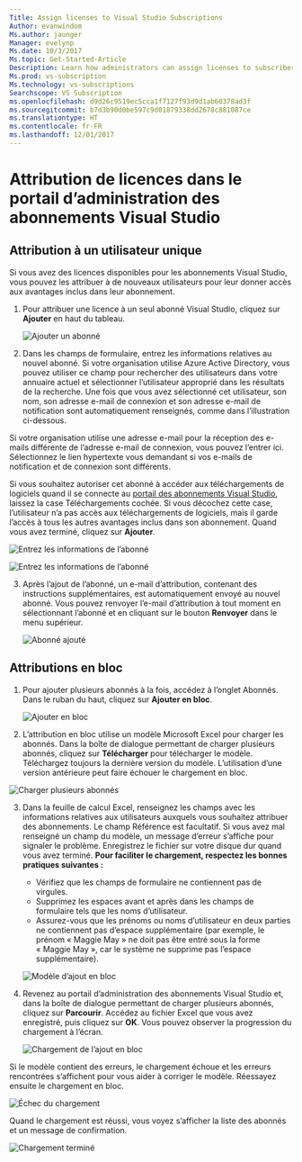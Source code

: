 ```yaml
---
Title: Assign licenses to Visual Studio Subscriptions
Author: evanwindom
Ms.author: jaunger
Manager: evelynp
Ms.date: 10/3/2017
Ms.topic: Get-Started-Article
Description: Learn how administrators can assign licenses to subscribers
Ms.prod: vs-subscription
Ms.technology: vs-subscriptions
Searchscope: VS Subscription
ms.openlocfilehash: d9d26c9519ec5cca1f7127f93d9d1ab60378ad3f
ms.sourcegitcommit: b7d3b90d0be597c9d01879338dd2678c881087ce
ms.translationtype: HT
ms.contentlocale: fr-FR
ms.lasthandoff: 12/01/2017
---
```

# <a name="assigning-licenses-in-the-visual-studio-subscriptions-administrator-portal"></a>Attribution de licences dans le portail d’administration des abonnements Visual Studio
## <a name="assigning-a-single-user"></a>Attribution à un utilisateur unique
Si vous avez des licences disponibles pour les abonnements Visual Studio, vous pouvez les attribuer à de nouveaux utilisateurs pour leur donner accès aux avantages inclus dans leur abonnement. 
1.  Pour attribuer une licence à un seul abonné Visual Studio, cliquez sur **Ajouter** en haut du tableau.

    ![Ajouter un abonné](_img\assign-license-add\assign-license-add.png)

2.  Dans les champs de formulaire, entrez les informations relatives au nouvel abonné. Si votre organisation utilise Azure Active Directory, vous pouvez utiliser ce champ pour rechercher des utilisateurs dans votre annuaire actuel et sélectionner l’utilisateur approprié dans les résultats de la recherche. Une fois que vous avez sélectionné cet utilisateur, son nom, son adresse e-mail de connexion et son adresse e-mail de notification sont automatiquement renseignés, comme dans l’illustration ci-dessous. 

Si votre organisation utilise une adresse e-mail pour la réception des e-mails différente de l’adresse e-mail de connexion, vous pouvez l’entrer ici. Sélectionnez le lien hypertexte vous demandant si vos e-mails de notification et de connexion sont différents. 

Si vous souhaitez autoriser cet abonné à accéder aux téléchargements de logiciels quand il se connecte au [portail des abonnements Visual Studio](https:/my.visualstudio.com), laissez la case Téléchargements cochée. Si vous décochez cette case, l’utilisateur n’a pas accès aux téléchargements de logiciels, mais il garde l’accès à tous les autres avantages inclus dans son abonnement. Quand vous avez terminé, cliquez sur **Ajouter**.

  ![Entrez les informations de l’abonné](_img\assign-license-add\add-subscriber-1.png)

  ![Entrez les informations de l’abonné](_img\assign-license-add\add-subscriber-2.png)

3.  Après l’ajout de l’abonné, un e-mail d’attribution, contenant des instructions supplémentaires, est automatiquement envoyé au nouvel abonné. Vous pouvez renvoyer l’e-mail d’attribution à tout moment en sélectionnant l’abonné et en cliquant sur le bouton **Renvoyer** dans le menu supérieur.

    ![Abonné ajouté](_img\assign-license-add\add-subscriber-complete.png)

## <a name="bulk-assignments"></a>Attributions en bloc
1.  Pour ajouter plusieurs abonnés à la fois, accédez à l’onglet Abonnés. Dans le ruban du haut, cliquez sur **Ajouter en bloc**. 

    ![Ajouter en bloc](_img\assign-license-add\bulk-assign-add.png)

2. L’attribution en bloc utilise un modèle Microsoft Excel pour charger les abonnés. Dans la boîte de dialogue permettant de charger plusieurs abonnés, cliquez sur **Télécharger** pour télécharger le modèle. Téléchargez toujours la dernière version du modèle. L’utilisation d’une version antérieure peut faire échouer le chargement en bloc.

![Charger plusieurs abonnés](_img\assign-license-add\bulk-assign-upload.png)

3.  Dans la feuille de calcul Excel, renseignez les champs avec les informations relatives aux utilisateurs auxquels vous souhaitez attribuer des abonnements. Le champ Référence est facultatif. Si vous avez mal renseigné un champ du modèle, un message d’erreur s’affiche pour signaler le problème. Enregistrez le fichier sur votre disque dur quand vous avez terminé.
**Pour faciliter le chargement, respectez les bonnes pratiques suivantes :**
    - Vérifiez que les champs de formulaire ne contiennent pas de virgules.
    - Supprimez les espaces avant et après dans les champs de formulaire tels que les noms d’utilisateur.
    - Assurez-vous que les prénoms ou noms d’utilisateur en deux parties ne contiennent pas d’espace supplémentaire (par exemple, le prénom « Maggie May » ne doit pas être entré sous la forme « Maggie  May », car le système ne supprime pas l’espace supplémentaire).

    ![Modèle d’ajout en bloc](_img\assign-license-add\bulk-template.png)

4.  Revenez au portail d’administration des abonnements Visual Studio et, dans la boîte de dialogue permettant de charger plusieurs abonnés, cliquez sur **Parcourir**. Accédez au fichier Excel que vous avez enregistré, puis cliquez sur **OK**. Vous pouvez observer la progression du chargement à l’écran. 

    ![Chargement de l’ajout en bloc](_img\assign-license-add\bulk-assign-upload-2.png)

Si le modèle contient des erreurs, le chargement échoue et les erreurs rencontrées s’affichent pour vous aider à corriger le modèle. Réessayez ensuite le chargement en bloc.

   ![Échec du chargement](_img\assign-license-add\bulk-assign-upload-fail.png)

Quand le chargement est réussi, vous voyez s’afficher la liste des abonnés et un message de confirmation.

   ![Chargement terminé](_img\assign-license-add\bulk-assign-upload-complete.png)